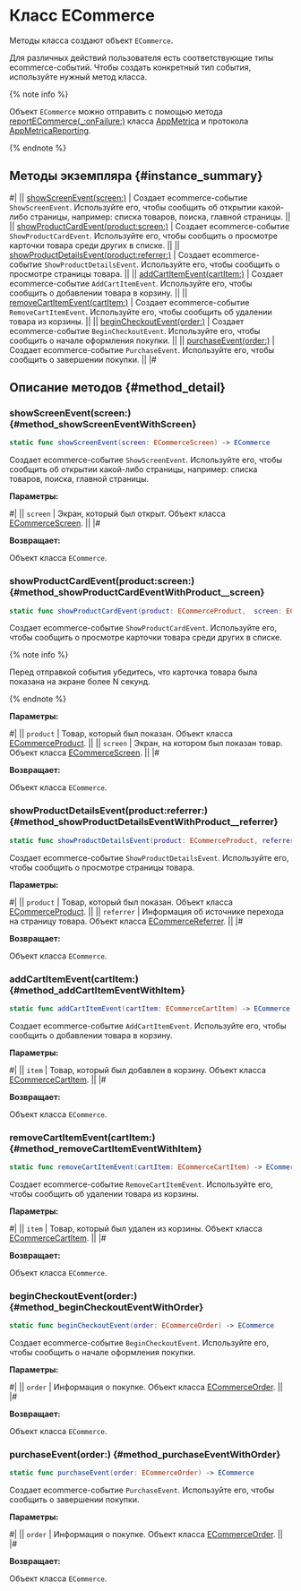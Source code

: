 # Класс ECommerce

Методы класса создают объект `ECommerce`.

Для различных действий пользователя есть соответствующие типы ecommerce-событий. Чтобы создать конкретный тип события, используйте нужный метод класса.

{% note info %}

Объект `ECommerce` можно отправить с помощью метода [reportECommerce(_:onFailure:)](AppMetrica.md#method_reportECommerce__onFailure) класса [AppMetrica](AppMetrica.md) и протокола [AppMetricaReporting](AppMetricaReporting.md).

{% endnote %}

## Методы экземпляра {#instance_summary}

#|
|| [showScreenEvent(screen:)](#method_showScreenEventWithScreen) | Создает ecommerce-событие `ShowScreenEvent`. Используйте его, чтобы сообщить об открытии какой-либо страницы, например: списка товаров, поиска, главной страницы. ||
|| [showProductCardEvent(product:screen:)](#method_showProductCardEventWithProduct__screen) | Создает ecommerce-событие `ShowProductCardEvent`. Используйте его, чтобы сообщить о просмотре карточки товара среди других в списке. ||
|| [showProductDetailsEvent(product:referrer:)](#method_showProductDetailsEventWithProduct__referrer) | Создает ecommerce-событие `ShowProductDetailsEvent`. Используйте его, чтобы сообщить о просмотре страницы товара. ||
|| [addCartItemEvent(cartItem:)](#method_addCartItemEventWithItem) | Создает ecommerce-событие `AddCartItemEvent`. Используйте его, чтобы сообщить о добавлении товара в корзину. ||
|| [removeCartItemEvent(cartItem:)](#method_removeCartItemEventWithItem) | Создает ecommerce-событие `RemoveCartItemEvent`. Используйте его, чтобы сообщить об удалении товара из корзины. ||
|| [beginCheckoutEvent(order:)](#method_beginCheckoutEventWithOrder) | Создает ecommerce-событие `BeginCheckoutEvent`. Используйте его, чтобы сообщить о начале оформления покупки. ||
|| [purchaseEvent(order:)](#method_purchaseEventWithOrder) | Создает ecommerce-событие `PurchaseEvent`. Используйте его, чтобы сообщить о завершении покупки. ||
|#

## Описание методов {#method_detail}

### showScreenEvent(screen:) {#method_showScreenEventWithScreen}

```swift translate=no
static func showScreenEvent(screen: ECommerceScreen) -> ECommerce
```

Создает ecommerce-событие `ShowScreenEvent`. Используйте его, чтобы сообщить об открытии какой-либо страницы, например: списка товаров, поиска, главной страницы.

**Параметры:**

#|
|| `screen` | Экран, который был открыт. Объект класса [ECommerceScreen](ECommerceScreen.md). ||
|#

**Возвращает:**

Объект класса `ECommerce`.

### showProductCardEvent(product:screen:) {#method_showProductCardEventWithProduct__screen}

```swift translate=no
static func showProductCardEvent(product: ECommerceProduct,  screen: ECommerceScreen) -> ECommerce
```

Создает ecommerce-событие `ShowProductCardEvent`. Используйте его, чтобы сообщить о просмотре карточки товара среди других в списке.

{% note info %}

Перед отправкой события убедитесь, что карточка товара была показана на экране более N секунд.

{% endnote %}

**Параметры:**

#|
|| `product` | Товар, который был показан. Объект класса [ECommerceProduct](ECommerceProduct.md). ||
|| `screen` | Экран, на котором был показан товар. Объект класса [ECommerceScreen](ECommerceScreen.md). ||
|#

**Возвращает:**

Объект класса `ECommerce`.

### showProductDetailsEvent(product:referrer:) {#method_showProductDetailsEventWithProduct__referrer}

```swift translate=no
static func showProductDetailsEvent(product: ECommerceProduct, referrer: ECommerceReferrer?) -> ECommerce
```

Создает ecommerce-событие `ShowProductDetailsEvent`. Используйте его, чтобы сообщить о просмотре страницы товара.

**Параметры:**

#|
|| `product` | Товар, который был показан. Объект класса [ECommerceProduct](ECommerceProduct.md). ||
|| `referrer` | Информация об источнике перехода на страницу товара. Объект класса [ECommerceReferrer](ECommerceReferrer.md). ||
|#

**Возвращает:**

Объект класса `ECommerce`.

### addCartItemEvent(cartItem:) {#method_addCartItemEventWithItem}

```swift translate=no
static func addCartItemEvent(cartItem: ECommerceCartItem) -> ECommerce
```

Создает ecommerce-событие `AddCartItemEvent`. Используйте его, чтобы сообщить о добавлении товара в корзину.

**Параметры:**

#|
|| `item` | Товар, который был добавлен в корзину. Объект класса [ECommerceCartItem](ECommerceCartItem.md). ||
|#

**Возвращает:**

Объект класса `ECommerce`.

### removeCartItemEvent(cartItem:) {#method_removeCartItemEventWithItem}

```swift translate=no
static func removeCartItemEvent(cartItem: ECommerceCartItem) -> ECommerce
```

Создает ecommerce-событие `RemoveCartItemEvent`. Используйте его, чтобы сообщить об удалении товара из корзины.

**Параметры:**

#|
|| `item` | Товар, который был удален из корзины. Объект класса [ECommerceCartItem](ECommerceCartItem.md). ||
|#

**Возвращает:**

Объект класса `ECommerce`.

### beginCheckoutEvent(order:) {#method_beginCheckoutEventWithOrder}

```swift translate=no
static func beginCheckoutEvent(order: ECommerceOrder) -> ECommerce
```

Создает ecommerce-событие `BeginCheckoutEvent`. Используйте его, чтобы сообщить о начале оформления покупки.

**Параметры:**

#|
|| `order` | Информация о покупке. Объект класса [ECommerceOrder](ECommerceOrder.md). ||
|#

**Возвращает:**

Объект класса `ECommerce`.

### purchaseEvent(order:) {#method_purchaseEventWithOrder}

```swift translate=no
static func purchaseEvent(order: ECommerceOrder) -> ECommerce
```

Создает ecommerce-событие `PurchaseEvent`. Используйте его, чтобы сообщить о завершении покупки.

**Параметры:**

#|
|| `order` | Информация о покупке. Объект класса [ECommerceOrder](ECommerceOrder.md). ||
|#

**Возвращает:**

Объект класса `ECommerce`.
